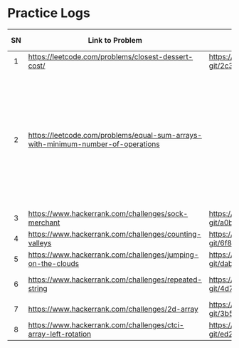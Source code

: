 # Practice Logs

|SN|Link to Problem|Solution / Approach|Completion Date|Comments|
|:--:|--|--|:--:|--|
|1|https://leetcode.com/problems/closest-dessert-cost/|https://gist.github.com/james-pb-git/2c3a1756285e0bf0678089836c060648|20210301||
|2|https://leetcode.com/problems/equal-sum-arrays-with-minimum-number-of-operations|||Greedy: decrease gap as much as possible while monitoring existing gap. Reduce gap step by step instead of seeking formula.
|3|https://www.hackerrank.com/challenges/sock-merchant|https://gist.github.com/james-pb-git/a0b241e705b76a056a70bd8730cf9a73|20210304|
|4|https://www.hackerrank.com/challenges/counting-valleys|https://gist.github.com/james-pb-git/6f88a1eb0aea154db9f3de5cd5ef70ce|20210304|
|5|https://www.hackerrank.com/challenges/jumping-on-the-clouds|https://gist.github.com/james-pb-git/dabd537749e1becea96a60f9ced4f8f1|20210308|
|6|https://www.hackerrank.com/challenges/repeated-string|https://gist.github.com/james-pb-git/4d70486c24c097bd0b86efa25994bbd0|20210308|Used IntStream API|
|7|https://www.hackerrank.com/challenges/2d-array|https://gist.github.com/james-pb-git/3b58959bc637f00e3b24a2be1d0897a4|20210320|
|8|https://www.hackerrank.com/challenges/ctci-array-left-rotation|https://gist.github.com/james-pb-git/ed2e152a5e9c15cbb50eaebac40b9a61|20210320|
